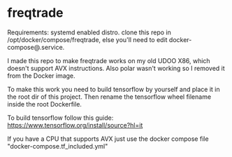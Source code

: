 # freqtrade
Requirements:
    systemd enabled distro.
    clone this repo in /opt/docker/compose/freqtrade, else you'll need to edit docker-compose@.service.


I made this repo to make freqtrade works on my old UDOO X86, which doesn't support AVX instructions.
Also polar wasn't working so I removed it from the Docker image.

To make this work you need to build tensorflow by yourself and place it in the root dir of this project.
Then rename the tensorflow wheel filename inside the root Dockerfile.

To build tensorflow follow this guide: https://www.tensorflow.org/install/source?hl=it




If you have a CPU that supports AVX just use the docker compose file "docker-compose.tf_included.yml"
